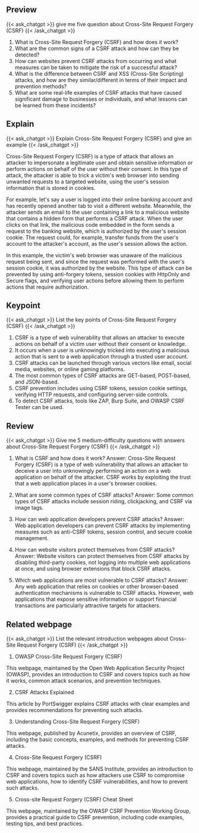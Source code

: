 ## Preview
{{< ask_chatgpt >}}
give me five question about Cross-Site Request Forgery (CSRF)
{{< /ask_chatgpt >}}



1. What is Cross-Site Request Forgery (CSRF) and how does it work?
2. What are the common signs of a CSRF attack and how can they be detected?
3. How can websites prevent CSRF attacks from occurring and what measures can be taken to mitigate the risk of a successful attack?
4. What is the difference between CSRF and XSS (Cross-Site Scripting) attacks, and how are they similar/different in terms of their impact and prevention methods?
5. What are some real-life examples of CSRF attacks that have caused significant damage to businesses or individuals, and what lessons can be learned from these incidents?   

## Explain
{{< ask_chatgpt >}}
Explain Cross-Site Request Forgery (CSRF) and give an example
{{< /ask_chatgpt >}}



Cross-Site Request Forgery (CSRF) is a type of attack that allows an attacker to impersonate a legitimate user and obtain sensitive information or perform actions on behalf of the user without their consent. In this type of attack, the attacker is able to trick a victim's web browser into sending unwanted requests to a targeted website, using the user's session information that is stored in cookies.

For example, let's say a user is logged into their online banking account and has recently opened another tab to visit a different website. Meanwhile, the attacker sends an email to the user containing a link to a malicious website that contains a hidden form that performs a CSRF attack. When the user clicks on that link, the malicious code embedded in the form sends a request to the banking website, which is authorized by the user's session cookie. The request could, for example, transfer funds from the user's account to the attacker's account, as the user's session allows the action.

In this example, the victim's web browser was unaware of the malicious request being sent, and since the request was performed with the user's session cookie, it was authorized by the website. This type of attack can be prevented by using anti-forgery tokens, session cookies with HttpOnly and Secure flags, and verifying user actions before allowing them to perform actions that require authorization.   

## Keypoint
{{< ask_chatgpt >}}
List the key points of Cross-Site Request Forgery (CSRF)
{{< /ask_chatgpt >}}



1. CSRF is a type of web vulnerability that allows an attacker to execute actions on behalf of a victim user without their consent or knowledge.
2. It occurs when a user is unknowingly tricked into executing a malicious action that is sent to a web application through a trusted user account.
3. CSRF attacks can be launched through various vectors like email, social media, websites, or online gaming platforms.
4. The most common types of CSRF attacks are GET-based, POST-based, and JSON-based. 
5. CSRF prevention includes using CSRF tokens, session cookie settings, verifying HTTP requests, and configuring server-side controls.
6. To detect CSRF attacks, tools like ZAP, Burp Suite, and OWASP CSRF Tester can be used.   

## Review
{{< ask_chatgpt >}}
Give me 5 medium-difficulty questions with answers about Cross-Site Request Forgery (CSRF)
{{< /ask_chatgpt >}}



1. What is CSRF and how does it work?
Answer: Cross-Site Request Forgery (CSRF) is a type of web vulnerability that allows an attacker to deceive a user into unknowingly performing an action on a web application on behalf of the attacker. CSRF works by exploiting the trust that a web application places in a user's browser cookies.

2. What are some common types of CSRF attacks?
Answer: Some common types of CSRF attacks include session riding, clickjacking, and CSRF via image tags.

3. How can web application developers prevent CSRF attacks?
Answer: Web application developers can prevent CSRF attacks by implementing measures such as anti-CSRF tokens, session control, and secure cookie management.

4. How can website visitors protect themselves from CSRF attacks?
Answer: Website visitors can protect themselves from CSRF attacks by disabling third-party cookies, not logging into multiple web applications at once, and using browser extensions that block CSRF attacks.

5. Which web applications are most vulnerable to CSRF attacks?
Answer: Any web application that relies on cookies or other browser-based authentication mechanisms is vulnerable to CSRF attacks. However, web applications that expose sensitive information or support financial transactions are particularly attractive targets for attackers.   

## Related webpage
{{< ask_chatgpt >}}
List the relevant introduction webpages about Cross-Site Request Forgery (CSRF)
{{< /ask_chatgpt >}}



1. OWASP Cross-Site Request Forgery (CSRF)

This webpage, maintained by the Open Web Application Security Project (OWASP), provides an introduction to CSRF and covers topics such as how it works, common attack scenarios, and prevention techniques.

2. CSRF Attacks Explained

This article by PortSwigger explains CSRF attacks with clear examples and provides recommendations for preventing such attacks.

3. Understanding Cross-Site Request Forgery (CSRF)

This webpage, published by Acunetix, provides an overview of CSRF, including the basic concepts, examples, and methods for preventing CSRF attacks.

4. Cross-Site Request Forgery (CSRF)

This webpage, maintained by the SANS Institute, provides an introduction to CSRF and covers topics such as how attackers use CSRF to compromise web applications, how to identify CSRF vulnerabilities, and how to prevent such attacks.

5. Cross-site Request Forgery (CSRF) Cheat Sheet

This webpage, maintained by the OWASP CSRF Prevention Working Group, provides a practical guide to CSRF prevention, including code examples, testing tips, and best practices.   


